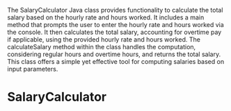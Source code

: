 The SalaryCalculator Java class provides functionality to calculate the total salary based on the hourly rate and hours worked. It includes a main method that prompts the user to enter the hourly rate and hours worked via the console. It then calculates the total salary, accounting for overtime pay if applicable, using the provided hourly rate and hours worked. The calculateSalary method within the class handles the computation, considering regular hours and overtime hours, and returns the total salary. This class offers a simple yet effective tool for computing salaries based on input parameters.
# SalaryCalculator